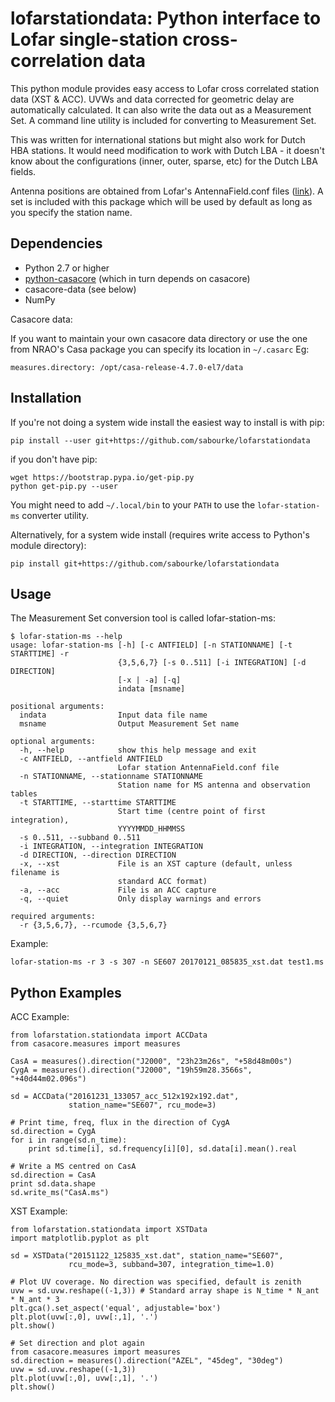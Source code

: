 lofarstationdata: Python interface to Lofar single-station cross-correlation data
=================================================================================

This python module provides easy access to Lofar cross correlated station
data (XST & ACC). UVWs and data corrected for geometric delay are automatically
calculated. It can also write the data out as a Measurement Set. A command
line utility is included for converting to Measurement Set.

This was written for international stations but might also work for Dutch
HBA stations. It would need modification to work with Dutch LBA -
it doesn't know about the configurations (inner, outer, sparse, etc) for
the Dutch LBA fields.

Antenna positions are obtained from Lofar's AntennaField.conf files
([link](https://svn.astron.nl/LOFAR/trunk/MAC/Deployment/data/StaticMetaData/AntennaFields/)).
A set is included with this package which will be used by default as
long as you specify the station name.

Dependencies
------------

* Python 2.7 or higher
* [python-casacore](https://github.com/casacore/python-casacore) (which in turn depends on casacore)
* casacore-data (see below)
* NumPy

Casacore data:

If you want to maintain your own casacore data directory or use the one
from NRAO's Casa package you can specify its location in ```~/.casarc```
Eg:

    measures.directory: /opt/casa-release-4.7.0-el7/data

Installation
------------

If you're not doing a system wide install the easiest way to install
is with pip:

    pip install --user git+https://github.com/sabourke/lofarstationdata

if you don't have pip:

    wget https://bootstrap.pypa.io/get-pip.py
    python get-pip.py --user

You might need to add ```~/.local/bin``` to your ```PATH``` to use the ```lofar-station-ms```
converter utility.

Alternatively, for a system wide install (requires write access to Python's module directory):

    pip install git+https://github.com/sabourke/lofarstationdata

Usage
-----

The Measurement Set conversion tool is called lofar-station-ms:

    $ lofar-station-ms --help
    usage: lofar-station-ms [-h] [-c ANTFIELD] [-n STATIONNAME] [-t STARTTIME] -r
                            {3,5,6,7} [-s 0..511] [-i INTEGRATION] [-d DIRECTION]
                            [-x | -a] [-q]
                            indata [msname]
    
    positional arguments:
      indata                Input data file name
      msname                Output Measurement Set name
    
    optional arguments:
      -h, --help            show this help message and exit
      -c ANTFIELD, --antfield ANTFIELD
                            Lofar station AntennaField.conf file
      -n STATIONNAME, --stationname STATIONNAME
                            Station name for MS antenna and observation tables
      -t STARTTIME, --starttime STARTTIME
                            Start time (centre point of first integration),
                            YYYYMMDD_HHMMSS
      -s 0..511, --subband 0..511
      -i INTEGRATION, --integration INTEGRATION
      -d DIRECTION, --direction DIRECTION
      -x, --xst             File is an XST capture (default, unless filename is
                            standard ACC format)
      -a, --acc             File is an ACC capture
      -q, --quiet           Only display warnings and errors
    
    required arguments:
      -r {3,5,6,7}, --rcumode {3,5,6,7}

Example:

    lofar-station-ms -r 3 -s 307 -n SE607 20170121_085835_xst.dat test1.ms

Python Examples
---------------

ACC Example:

    from lofarstation.stationdata import ACCData
    from casacore.measures import measures
    
    CasA = measures().direction("J2000", "23h23m26s", "+58d48m00s")
    CygA = measures().direction("J2000", "19h59m28.3566s", "+40d44m02.096s")
    
    sd = ACCData("20161231_133057_acc_512x192x192.dat",
                 station_name="SE607", rcu_mode=3)
    
    # Print time, freq, flux in the direction of CygA
    sd.direction = CygA
    for i in range(sd.n_time):
        print sd.time[i], sd.frequency[i][0], sd.data[i].mean().real
    
    # Write a MS centred on CasA
    sd.direction = CasA
    print sd.data.shape
    sd.write_ms("CasA.ms")
    
XST Example:

    from lofarstation.stationdata import XSTData
    import matplotlib.pyplot as plt
    
    sd = XSTData("20151122_125835_xst.dat", station_name="SE607",
                 rcu_mode=3, subband=307, integration_time=1.0)
    
    # Plot UV coverage. No direction was specified, default is zenith
    uvw = sd.uvw.reshape((-1,3)) # Standard array shape is N_time * N_ant * N_ant * 3
    plt.gca().set_aspect('equal', adjustable='box')
    plt.plot(uvw[:,0], uvw[:,1], '.')
    plt.show()
    
    # Set direction and plot again
    from casacore.measures import measures
    sd.direction = measures().direction("AZEL", "45deg", "30deg")
    uvw = sd.uvw.reshape((-1,3))
    plt.plot(uvw[:,0], uvw[:,1], '.')
    plt.show()

